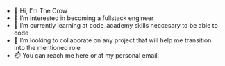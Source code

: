 - 👋 Hi, I’m The Crow
- 👀 I’m interested in becoming a fullstack engineer
- 🌱 I’m currently learning at code_academy skills neccesary to be able to code
- 💞️ I’m looking to collaborate on any project that will help me transition into the mentioned role
- 📫 You can reach me here or at my personal email.

<!---
DRAIMANGG/DRAIMANGG is a ✨ special ✨ repository because its `README.md` (this file) appears on your GitHub profile.
You can click the Preview link to take a look at your changes.
--->

